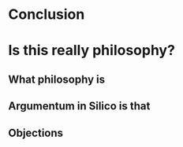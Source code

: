 # Conclusion

# Is this really philosophy?

## What philosophy is 

## Argumentum in Silico is that

## Objections